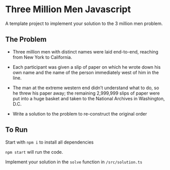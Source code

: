 # Three Million Men Javascript

A template project to implement your solution to the 3 million men problem.

## The Problem

- Three million men with distinct names were laid end-to-end, reaching from New York to California.

- Each participant was given a slip of paper on which he wrote down his own name and the name of the person immediately west of him in the line.

- The man at the extreme western end didn’t understand what to do, so he threw his paper away; the remaining 2,999,999 slips of paper were put into a huge basket and taken to the National Archives in Washington, D.C.

- Write a solution to the problem to re-construct the original order

## To Run

Start with `npm i` to install all dependencies

`npm start` will run the code.

Implement your solution in the `solve` function in `/src/solution.ts`
